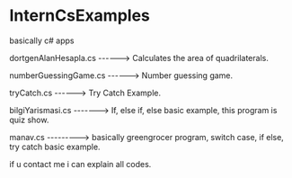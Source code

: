 # InternCsExamples
basically c# apps

dortgenAlanHesapla.cs ------> Calculates the area of quadrilaterals.


numberGuessingGame.cs ------> Number guessing game.

tryCatch.cs ------> Try Catch Example.

bilgiYarismasi.cs -------> If, else if, else basic example, this program is quiz show.

manav.cs ---------> basically greengrocer program, switch case, if else, try catch basic example.


if u contact me i can explain all codes.
